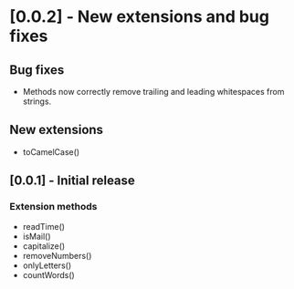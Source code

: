 # [0.0.2] - New extensions and bug fixes

## Bug fixes

* Methods now correctly remove trailing and leading whitespaces from strings.

## New extensions

* toCamelCase()

## [0.0.1] - Initial release

### Extension methods

* readTime()
* isMail()
* capitalize()
* removeNumbers()
* onlyLetters()
* countWords()
